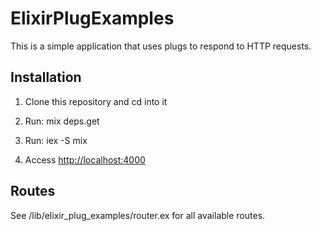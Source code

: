 # ElixirPlugExamples

This is a simple application that uses plugs to respond to HTTP requests.

## Installation

1. Clone this repository and cd into it

2. Run: mix deps.get

3. Run: iex -S mix

4. Access [http://localhost:4000](http://localhost:4000)


## Routes

See /lib/elixir_plug_examples/router.ex for all available routes.
